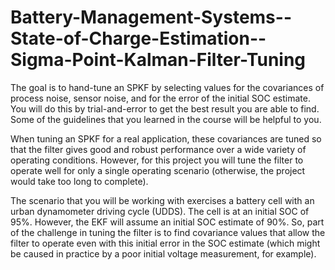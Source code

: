 # Battery-Management-Systems--State-of-Charge-Estimation--Sigma-Point-Kalman-Filter-Tuning

The goal is to hand-tune an SPKF by selecting values for the covariances of process noise, sensor noise, 
and for the error of the initial SOC estimate. You will do this by trial-and-error to get the best result you 
are able to find. Some of the guidelines that you learned in the course will be helpful to you.

When tuning an SPKF for a real application, these covariances are tuned so that the filter gives good and robust performance 
over a wide variety of operating conditions. However, for this project you will tune the filter to operate well for only a 
single operating scenario (otherwise, the project would take too long to complete).

The scenario that you will be working with exercises a battery cell with an urban dynamometer driving cycle (UDDS). 
The cell is at an initial SOC of 95%. However, the EKF will assume an initial SOC estimate of 90%.
So, part of the challenge in tuning the filter is to find covariance values that allow the filter to operate even 
with this initial error in the SOC estimate (which might be caused in practice by a poor initial voltage measurement, for example).
